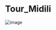 # Tour_Midili
![image](https://github.com/yozhikes/Tour_Midili/assets/106804366/24d8e65b-4462-4df6-a70f-fe1a9c4f5cf5)

